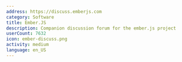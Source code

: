 ```yaml
---
address: https://discuss.emberjs.com
category: Software
title: Ember.JS
description: Companion discussion forum for the ember.js project
userCount: 7632
icon: ember-discuss.png
activity: medium
language: en_US
---
```

